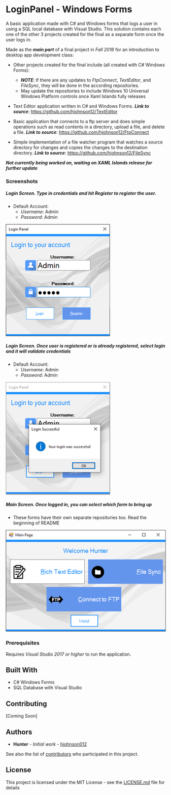 # LoginPanel - Windows Forms

A basic application made with C# and Windows forms that logs a user in using a SQL local database
with Visual Studio. This solution contains each one of the other 3 projects created for the final 
as a separate form once the user logs in.  

Made as the ***main part*** of a final project in *Fall 2016* for an introduction to desktop app development class:

* Other projects created for the final include (all created with C# Windows Forms):
  * ***NOTE***: If there are any updates to *FtpConnect*, *TextEditor*, and *FileSync*, they will be done in the according repositories. 
  * May update the repositories to include Windows 10 Universal Windows Platform controls once Xaml Islands fully releases
 
* Text Editor application written in C# and Windows Forms. 
***Link to source***: https://github.com/hjohnson12/TextEditor 

* Basic application that connects to a ftp server and does simple operations such as read contents in a directory, upload a file,
and delete a file. 
***Link to source***: https://github.com/hjohnson12/FtpConnect  

* Simple implementation of a file watcher program that watches a source directory for changes and copies the changes to the destination directory. 
***Link to source***:  https://github.com/hjohnson12/FileSync

***Not currently being worked on, waiting on XAML Islands release for further update***

### Screenshots

##### Login Screen. Type in credentials and hit Register to register the user.

* Default Account:
  * *Username:* Admin
  * *Password:* Admin

![Image of Program](README_Images/AppEx1.png)

##### Login Screen. Once user is registered or is already registered, select login and it will validate credentials

* Default Account:
  * *Username:* Admin
  * *Password:* Admin

![Image of Program](README_Images/AppEx2.png)

##### Main Screen. Once logged in, you can select which form to bring up 

* These forms have their own separate repositories too. Read the beginning of README

![Image of Program](README_Images/AppEx3.png)

### Prerequisites

Requires *Visual Studio 2017 or higher* to run the application.

## Built With

* C# Windows Forms
* SQL Database with Visual Studio

## Contributing

[Coming Soon]

## Authors

* **Hunter** - *Initial work* - [hjohnson012](https://github.com/hjohnson012)

See also the list of [contributors](https://github.com/hjohnson12/LoginPanel/graphs/contributors) who participated in this project.

## License

This project is licensed under the MIT License - see the [LICENSE.md](LICENSE.md) file for details
